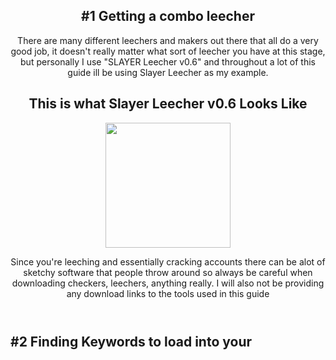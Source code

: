 <!DOCTYPE html> 
<html> 
    <body>
    <article>
      <header>
        <h1>#1 Getting a combo leecher</h1>
        <p>There are many different leechers and makers out there that all do a very good job, it doesn't really matter what sort of leecher you have at this stage, but personally I use "SLAYER Leecher v0.6" and throughout a lot of this guide ill be using Slayer Leecher as my example.</p>
        <h2>This is what Slayer Leecher v0.6 Looks Like</h2>
        <img src="G:\Github shit\Slayer Leecher GUI.png" width="200" Height="200">
        <br>
        <p>Since you're leeching and essentially cracking accounts there can be alot of sketchy software that people throw around so always be careful when downloading checkers, leechers, anything really. I will also not be providing any download links to the tools used in this guide</p>
      </header>
        <h1>#2 Finding Keywords to load into your
